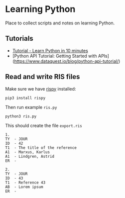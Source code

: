 # Learning Python

Place to collect scripts and notes on learning Python.

## Tutorials

- [Tutorial - Learn Python in 10 minutes](https://www.stavros.io/tutorials/python/)
- [Python API Tutorial: Getting Started with APIs] (https://www.dataquest.io/blog/python-api-tutorial/)

## Read and write RIS files

Make sure we have [rispy](https://github.com/MrTango/rispy) installed:

```
pip3 install rispy
```

Then run example `ris.py`

```
python3 ris.py
```

This should create the file `export.ris`

```
1.
TY  - JOUR
ID  - 42
T1  - The title of the reference
A1  - Marxus, Karlus
A1  - Lindgren, Astrid
ER  - 

2.
TY  - JOUR
ID  - 43
T1  - Reference 43
AB  - Lorem ipsum
ER  - 

```
